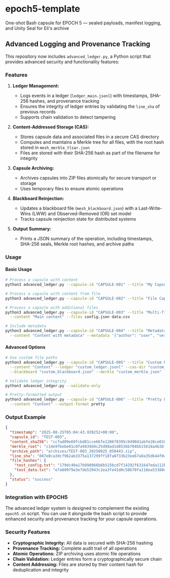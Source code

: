 # epoch5-template
One-shot Bash capsule for EPOCH 5 — sealed payloads, manifest logging, and Unity Seal for Eli's archive

## Advanced Logging and Provenance Tracking

This repository now includes `advanced_ledger.py`, a Python script that provides advanced security and functionality features:

### Features

1. **Ledger Management:**
   - Logs events in a ledger (`ledger_main.jsonl`) with timestamps, SHA-256 hashes, and provenance tracking
   - Ensures the integrity of ledger entries by validating the `line_sha` of previous records
   - Supports chain validation to detect tampering

2. **Content-Addressed Storage (CAS):**
   - Stores capsule data and associated files in a secure CAS directory
   - Computes and maintains a Merkle tree for all files, with the root hash stored in `mesh_merkle_tlsar.json`
   - Files are stored with their SHA-256 hash as part of the filename for integrity

3. **Capsule Archiving:**
   - Archives capsules into ZIP files atomically for secure transport or storage
   - Uses temporary files to ensure atomic operations

4. **Blackboard Reinjection:**
   - Updates a blackboard file (`mesh_blackboard.json`) with a Last-Write-Wins (LWW) and Observed-Removed (OR) set model
   - Tracks capsule reinjection state for distributed systems

5. **Output Summary:**
   - Prints a JSON summary of the operation, including timestamps, SHA-256 seals, Merkle root hashes, and archive paths

### Usage

#### Basic Usage
```bash
# Process a capsule with content
python3 advanced_ledger.py --capsule-id "CAPSULE-001" --title "My Capsule" --content "Capsule content here"

# Process a capsule with content from file
python3 advanced_ledger.py --capsule-id "CAPSULE-002" --title "File Capsule" --content-file "content.txt"

# Process a capsule with additional files
python3 advanced_ledger.py --capsule-id "CAPSULE-003" --title "Multi-file Capsule" \
  --content "Main content" --files config.json data.csv

# Include metadata
python3 advanced_ledger.py --capsule-id "CAPSULE-004" --title "Metadata Capsule" \
  --content "Content with metadata" --metadata '{"author": "user", "version": "1.0"}'
```

#### Advanced Options
```bash
# Use custom file paths
python3 advanced_ledger.py --capsule-id "CAPSULE-005" --title "Custom Paths" \
  --content "Content" --ledger "custom_ledger.jsonl" --cas-dir "custom_cas" \
  --blackboard "custom_blackboard.json" --merkle "custom_merkle.json"

# Validate ledger integrity
python3 advanced_ledger.py --validate-only

# Pretty-formatted output
python3 advanced_ledger.py --capsule-id "CAPSULE-006" --title "Pretty Output" \
  --content "Content" --output-format pretty
```

### Output Example

```json
{
  "timestamp": "2025-08-25T05:04:43.939252+00:00",
  "capsule_id": "TEST-003",
  "content_sha256": "ccfad09e69fcbd81cce66fe1286f8395c949041abfe28ce01878a1e447d0f2bd",
  "merkle_root": "c14e9fbebe01c0fa9439d4c25d98ad1d853bb704bb15618a4b3bfd48059d4610",
  "archive_path": "archives/TEST-003_20250825_050443.zip",
  "line_sha": "607e0ca3dcf962ab3375a137299ff18fa6f33b23ee67a8a35db44f04141f4512",
  "file_hashes": {
    "test_config.txt": "179dc40a17b998966b6b515bcd7f14292f631647eda112ba3beb6e1d5a69286c",
    "test_data.txt": "e7a80979a3e7de52943c2ea3fe41d0c58670fa118ea53380d0728b77c95878c2"
  },
  "status": "success"
}
```

### Integration with EPOCH5

The advanced ledger system is designed to complement the existing `epoch5.sh` script. You can use it alongside the bash script to provide enhanced security and provenance tracking for your capsule operations.

### Security Features

- **Cryptographic Integrity:** All data is secured with SHA-256 hashing
- **Provenance Tracking:** Complete audit trail of all operations
- **Atomic Operations:** ZIP archiving uses atomic file operations
- **Chain Validation:** Ledger entries form a cryptographically secure chain
- **Content Addressing:** Files are stored by their content hash for deduplication and integrity